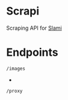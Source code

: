 # Scrapi
Scraping API for [Slami](https://github.com/Nikaoto/slami-react)

# Endpoints

`/images`

-

`/proxy`